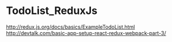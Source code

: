# TodoList_ReduxJs

http://redux.js.org/docs/basics/ExampleTodoList.html
http://devtalk.com/basic-app-setup-react-redux-webpack-part-3/
